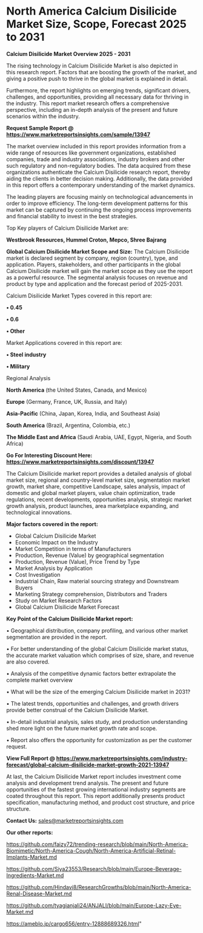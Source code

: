 # North America Calcium Disilicide Market Size, Scope, Forecast 2025 to 2031

<Strong> Calcium Disilicide Market Overview 2025 - 2031</strong>

The rising technology in Calcium Disilicide Market is also depicted in this research report. Factors that are boosting the growth of the market, and giving a positive push to thrive in the global market is explained in detail.

Furthermore, the report highlights on emerging trends, significant drivers, challenges, and opportunities, providing all necessary data for thriving in the industry. This report market research offers a comprehensive perspective, including an in-depth analysis of the present and future scenarios within the industry.

<strong>Request Sample Report @ <a href=https://www.marketreportsinsights.com/sample/13947>https://www.marketreportsinsights.com/sample/13947</a></strong>

The market overview included in this report provides information from a wide range of resources like government organizations, established companies, trade and industry associations, industry brokers and other such regulatory and non-regulatory bodies. The data acquired from these organizations authenticate the Calcium Disilicide research report, thereby aiding the clients in better decision making. Additionally, the data provided in this report offers a contemporary understanding of the market dynamics.

The leading players are focusing mainly on technological advancements in order to improve efficiency. The long-term development patterns for this market can be captured by continuing the ongoing process improvements and financial stability to invest in the best strategies.

Top Key players of Calcium Disilicide Market are:

<strong>Westbrook Resources, Hummel Croton, Mepco, Shree Bajrang</strong>

<strong><b>Global Calcium Disilicide Market Scope and Size:</b></strong>
The Calcium Disilicide market is declared segment by company, region (country), type, and application. Players, stakeholders, and other participants in the global Calcium Disilicide market will gain the market scope as they use the report as a powerful resource. The segmental analysis focuses on revenue and product by type and application and the forecast period of 2025-2031.

Calcium Disilicide Market Types covered in this report are:

<strong>• 0.45

• 0.6

• Other</strong>

Market Applications covered in this report are:

<strong>• Steel industry

• Military</strong> 

Regional Analysis

<strong>North America</strong> (the United States, Canada, and Mexico)

<strong>Europe</strong> (Germany, France, UK, Russia, and Italy)

<strong>Asia-Pacific</strong> (China, Japan, Korea, India, and Southeast Asia)

<strong>South America</strong> (Brazil, Argentina, Colombia, etc.)

<strong>The Middle East and Africa</strong> (Saudi Arabia, UAE, Egypt, Nigeria, and South Africa)

<strong>Go For Interesting Discount Here: <a href=https://www.marketreportsinsights.com/discount/13947>https://www.marketreportsinsights.com/discount/13947</a></strong>

The Calcium Disilicide market report provides a detailed analysis of global market size, regional and country-level market size, segmentation market growth, market share, competitive Landscape, sales analysis, impact of domestic and global market players, value chain optimization, trade regulations, recent developments, opportunities analysis, strategic market growth analysis, product launches, area marketplace expanding, and technological innovations.

<strong><b>Major factors covered in the report:</b></strong>
<ul>
  <li>Global Calcium Disilicide Market </li>
  <li>Economic Impact on the Industry</li>
  <li>Market Competition in terms of Manufacturers</li>
  <li>Production, Revenue (Value) by geographical segmentation</li>
  <li>Production, Revenue (Value), Price Trend by Type</li>
  <li>Market Analysis by Application</li>
  <li>Cost Investigation</li>
  <li>Industrial Chain, Raw material sourcing strategy and Downstream Buyers</li>
  <li>Marketing Strategy comprehension, Distributors and Traders</li>
  <li>Study on Market Research Factors</li>
  <li>Global Calcium Disilicide Market Forecast</li>
</ul>

<strong><b>Key Point of the Calcium Disilicide Market report:</b></strong>

• Geographical distribution, company profiling, and various other market segmentation are provided in the report.

• For better understanding of the global Calcium Disilicide market status, the accurate market valuation which comprises of size, share, and revenue are also covered.

• Analysis of the competitive dynamic factors better extrapolate the complete market overview

• What will be the size of the emerging Calcium Disilicide market in 2031?

• The latest trends, opportunities and challenges, and growth drivers provide better construal of the Calcium Disilicide Market.

• In-detail industrial analysis, sales study, and production understanding shed more light on the future market growth rate and scope.

• Report also offers the opportunity for customization as per the customer request.

<strong><b>View Full Report @ <a href=https://www.marketreportsinsights.com/industry-forecast/global-calcium-disilicide-market-growth-2021-13947>https://www.marketreportsinsights.com/industry-forecast/global-calcium-disilicide-market-growth-2021-13947</a></b></strong>


At last, the Calcium Disilicide Market report includes investment come analysis and development trend analysis. The present and future opportunities of the fastest growing international industry segments are coated throughout this report. This report additionally presents product specification, manufacturing method, and product cost structure, and price structure.

<strong>Contact Us:</strong>
sales@marketreportsinsights.com

<strong>Our other reports:</strong>

<a href=https://github.com/faizy72/trending-research/blob/main/North-America-Biomimetic/North-America-Cough/North-America-Artificial-Retinal-Implants-Market.md>https://github.com/faizy72/trending-research/blob/main/North-America-Biomimetic/North-America-Cough/North-America-Artificial-Retinal-Implants-Market.md</a>

<a href=https://github.com/Siya23553/Research/blob/main/Europe-Beverage-Ingredients-Market.md>https://github.com/Siya23553/Research/blob/main/Europe-Beverage-Ingredients-Market.md</a>

<a href=https://github.com/Hindavi8/ResearchGrowths/blob/main/North-America-Renal-Disease-Market.md>https://github.com/Hindavi8/ResearchGrowths/blob/main/North-America-Renal-Disease-Market.md</a>

<a href=https://github.com/tyagianjali24/ANJALI/blob/main/Europe-Lazy-Eye-Market.md>https://github.com/tyagianjali24/ANJALI/blob/main/Europe-Lazy-Eye-Market.md</a>

<a href=https://ameblo.jp/cargo656/entry-12888689326.html>https://ameblo.jp/cargo656/entry-12888689326.html</a>"
